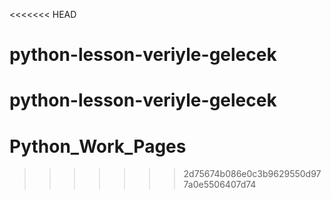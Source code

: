 <<<<<<< HEAD
# python-lesson-veriyle-gelecek
 python-lesson-veriyle-gelecek
=======
# Python_Work_Pages
>>>>>>> 2d75674b086e0c3b9629550d977a0e5506407d74
